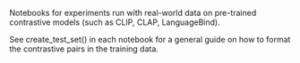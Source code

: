Notebooks for experiments run with real-world data on pre-trained contrastive models (such as CLIP, CLAP, LanguageBind).

See create_test_set() in each notebook for a general guide on how to format the contrastive pairs in the training data.
